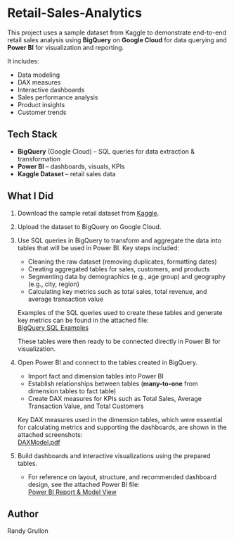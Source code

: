 # Retail-Sales-Analytics

This project uses a sample dataset from Kaggle to demonstrate end-to-end retail sales analysis using **BigQuery** on **Google Cloud** for data querying and **Power BI** for visualization and reporting.  

It includes:
- Data modeling  
- DAX measures  
- Interactive dashboards  
- Sales performance analysis  
- Product insights  
- Customer trends  

## Tech Stack
- **BigQuery** (Google Cloud) – SQL queries for data extraction & transformation  
- **Power BI** – dashboards, visuals, KPIs  
- **Kaggle Dataset** – retail sales data  

## What I Did
1. Download the sample retail dataset from [Kaggle](https://www.kaggle.com/datasets/logiccraftbyhimanshi/walmart-customer-purchase-behavior-dataset/data).  
2. Upload the dataset to BigQuery on Google Cloud.  
3. Use SQL queries in BigQuery to transform and aggregate the data into tables that will be used in Power BI. Key steps included:

   - Cleaning the raw dataset (removing duplicates, formatting dates)  
   - Creating aggregated tables for sales, customers, and products  
   - Segmenting data by demographics (e.g., age group) and geography (e.g., city, region)  
   - Calculating key metrics such as total sales, total revenue, and average transaction value  

   Examples of the SQL queries used to create these tables and generate key metrics can be found in the attached file:  
   [BigQuery SQL Examples](https://github.com/user-attachments/files/22645721/BigQuery_SQL.pdf)

   These tables were then ready to be connected directly in Power BI for visualization.

4. Open Power BI and connect to the tables created in BigQuery.  
   - Import fact and dimension tables into Power BI  
   - Establish relationships between tables (**many-to-one** from dimension tables to fact table)  
   - Create DAX measures for KPIs such as Total Sales, Average Transaction Value, and Total Customers  

   Key DAX measures used in the dimension tables, which were essential for calculating metrics and supporting the dashboards, are shown in the attached screenshots:  
   [DAXModel.pdf](https://github.com/user-attachments/files/22647695/DAXModel.pdf)

5. Build dashboards and interactive visualizations using the prepared tables.  
   - For reference on layout, structure, and recommended dashboard design, see the attached Power BI file:  
   [Power BI Report & Model View](https://github.com/user-attachments/files/22644778/PowerBIReportandModelView.pdf)

## Author
Randy Grullon
